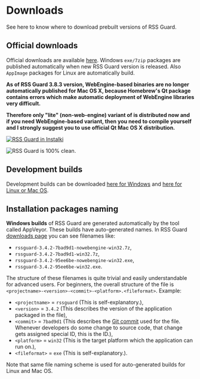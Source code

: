 # Downloads
See here to know where to download prebuilt versions of RSS Guard.

## Official downloads
Official downloads are available [here](https://github.com/martinrotter/rssguard/releases). Windows `exe/7zip` packages are published automatically when new RSS Guard version is released. Also `AppImage` packages for Linux are automatically build.

**As of RSS Guard 3.8.3 version, WebEngine-based binaries are no longer automatically published for Mac OS X, because Homebrew's Qt package contains errors which make automatic deployment of WebEngine libraries very difficult.**

**Therefore only "lite" (non-web-engine) variant of is distributed now and if you need WebEngine-based variant, then you need to compile yourself and I strongly suggest you to use official Qt Mac OS X distribution.**

[![RSS Guard in Instalki](http://www.instalki.pl/img/buttons/en/download_dark.png)](http://www.instalki.pl/programy/download/Windows/czytniki_RSS/RSS_Guard.html)

![RSS Guard is 100% clean.](http://www.softpedia.com/_img/softpedia_100_free.png)

## Development builds
Development builds can be downloaded [here for Windows](https://bintray.com/martinrotter/rssguard/Development/Windows) and [here for Linux or Mac OS](https://bintray.com/martinrotter/rssguard/Development/LinuxMacOs).

## Installation packages naming
**Windows builds** of RSS Guard are generated automatically by the tool called AppVeyor. These builds have auto-generated names. In RSS Guard [downloads page](https://github.com/martinrotter/rssguard/releases) you can see filenames like:
 * `rssguard-3.4.2-7bad9d1-nowebengine-win32.7z`,
 * `rssguard-3.4.2-7bad9d1-win32.7z`,
 * `rssguard-3.4.2-95ee6be-nowebengine-win32.exe`,
 * `rssguard-3.4.2-95ee6be-win32.exe`.

The structure of these filenames is quite trivial and easily understandable for advanced users. For beginners, the overall structure of the file is `<projectname>-<version>-<commit>-<platform>.<fileformat>`. Example:
 * `<projectname>` = `rssguard` (This is self-explanatory.),
 * `<version>` = `3.4.2` (This describes the version of the application packaged in the file),
 * `<commit>` = `7bad9d1` (This describes the [Git commit](https://git-scm.com/docs/git-commit) used for the file. Whenever developers do some change to source code, that change gets assigned special ID, this is the ID.),
 * `<platform>` = `win32` (This is the target platform which the application can run on.),
 * `<fileformat>` = `exe` (This is self-explanatory.).

Note that same file naming scheme is used for auto-generated builds for Linux and Mac OS.